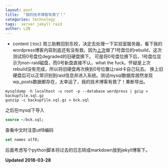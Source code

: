 ```yaml
---
layout: post
title:  "我的技术博客有救了！"
categories: technology
tags:  server jekyll raid
author: LZN
---
```


* content
{:toc}
周三助教回到东校，决定去处理一下实验室服务器，看下我的wordpress博客内容到底还有没有救。因为[上次](https://novarizark.github.io/2017/12/30/raid-rebuild/)做了1号盘位的rebuild，这次测试将0号盘位degraded的旧硬盘换下。
可是将0号盘位换下后，1号盘位显示为non-raid磁盘，而0号新盘直接不认，what the fuck。怀疑是上次rebuild没有完成，所以将旧硬盘再次换到0号位置让raid卡自己玩去。
换上旧硬盘后可以正常识别到raid信息并进入系统。测试mysql数据库居然发现wp_posts数据都存在，太幸运了，我的技术博客有救了！果断导出。

``` shell
mysqldump -h localhost -u root -p --database wordpress | gzip > backupfile.sql.gz
gunzip -c backupfile.sql.gz > bck.sql 
```

之后在mysql下导入
``` sql
source ~/bck.sql;
```

查看中文时注意utf8编码
```sql
set names utf8;
```

后面考虑写个python脚本将过去的日志转成markdown放到jekyll博客下。

**Updated 2018-03-28**
